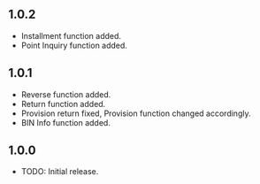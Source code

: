 ## 1.0.2

* Installment function added.
* Point Inquiry function added.

## 1.0.1

* Reverse function added.
* Return function added.
* Provision return fixed, Provision function changed accordingly.
* BIN Info function added.

## 1.0.0

* TODO: Initial release.
